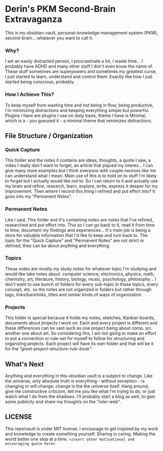 # Derin's PKM Second-Brain Extravaganza

This is my obsidian-vault, personal-knowledge-management system (PKM), second-brain... whatever you want to call it.

### Why?

I am an easily distracted person, I procrastinate a lot, I waste time... I probably have ADHD and many other stuff I don't even know the name of. These stuff sometimes are superpowers and sometimes my greatest curse, I just started to learn, understand and control them. Exactly like how I just started being conscious, probably.

### How I Achieve This?

To keep myself from wasting time and not being in flow, being productive, I'm minimizing distractions and keeping everything simple but powerful. Plugins I have are plugins I use on daily basis, theme I have is Minimal, which is a - you guessed it - a minimal theme that minimizes distractions.

## File Structure / Organization

### Quick Capture

This folder and the notes it contains are ideas, thoughts, a quote I saw, a video I really don't want to forget, an article that piqued my interes... I can give many more examples but I think everyone with couple neurons like me can understand what I mean. Main use of this is to hold on to stuff I'm likely to forget but I actually would like not to. So I can return to it and actually use my brain and refine, research, learn, explore, write, express it deeper for my improvement. Then where I record this thing I refined and put effort into? It goes into my "Permanent Notes".

### Permanent Notes

Like i said, This folder and it's containing notes are notes that I've refined, researched and put effort into. This so I can go back to it, read it from time to time, document my findings and experiences... It's main job is being a store for valuable information that I'd like to keep and turn back to. The topic for the "Quick Capture" and "Permanent Notes" are not strict or defined, they can be about anything and everything.

### Topics

These notes are mostly my study notes for whatever topic I'm studying and would like take notes about. computer science, electronics, physics, math, chemistry, art, literature, history, biology, music, psychology, philosophy...
I don't want to use bunch of folders for every sub-topic in these topics, every concept, etc. so the notes are not organized in folders but rather through tags, links/backlinks, titles and similar kinds of ways of organization.

### Projects

This folder is special because it holds my notes, sketches, Kanban boards, documents about projects I work on. Each and every project is different and these differences can be vast such as one project being about comp. sci. another one about art. So considering this, I am not going to make an effort to put a convention or rule-set for myself to follow for structuring and organizing projects. Each project will have its own folder and that will be it for the *"great-project-structure-rule-book"*.

## What's Next

Anything and everything in this obsidian vault is a subject to change. Like the universe, only absolute truth is everything - without exception - is changing or will change; change is the the universe itself.
Hang around, give me constructive criticism, tell me you like what I'm trying to do, or just watch what I do from the shadows. I'll probably start a blog as well, to gain some publicity and share my thoughts on the *"inter-web"*.

## LICENSE

This repo/vault is under MIT license. I encourage to get inspired by my work and knowledge to create something yourself. Sharing is caring. Making the world better one step at a time. `<insert other motivational and encouraging quote here>`
